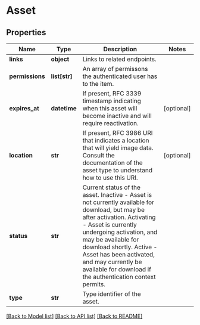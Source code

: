 # Asset

## Properties
Name | Type | Description | Notes
------------ | ------------- | ------------- | -------------
**links** | **object** | Links to related endpoints. | 
**permissions** | **list[str]** | An array of permissons the authenticated user has to the item. | 
**expires_at** | **datetime** | If present, RFC 3339 timestamp indicating when this asset will become inactive and will require reactivation. | [optional] 
**location** | **str** | If present, RFC 3986 URI that indicates a location that will yield image data. Consult the documentation of the asset type to understand how to use this URI. | [optional] 
**status** | **str** | Current status of the asset.  Inactive - Asset is not currently available for download, but may be after activation.  Activating - Asset is currently undergoing activation, and may be available for download shortly.  Active - Asset has been activated, and may currently be available for download if the authentication context permits. | 
**type** | **str** | Type identifier of the asset. | 

[[Back to Model list]](../README.md#documentation-for-models) [[Back to API list]](../README.md#documentation-for-api-endpoints) [[Back to README]](../README.md)


